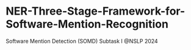 # NER-Three-Stage-Framework-for-Software-Mention-Recognition
Software Mention Detection (SOMD) Subtask I @NSLP 2024
